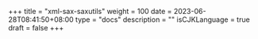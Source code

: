 +++
title = "xml-sax-saxutils"
weight = 100
date = 2023-06-28T08:41:50+08:00
type = "docs"
description = ""
isCJKLanguage = true
draft = false
+++